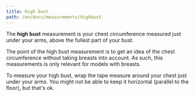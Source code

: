 ```yaml
---
title: High bust
path: /en/docs/measurements/highbust
---
```


The **high bust** measurement is your chest circumference measured just under your arms, above the fullest part of your bust.

The point of the high bust measurement is to get an idea of the chest circumference without taking breasts into account. As such, this measurements is only relevant for models with breasts.

To measure your high bust, wrap the tape measure around your chest just under your arms. 
You might not be able to keep it horizontal (parallel to the floor), but that's ok.

